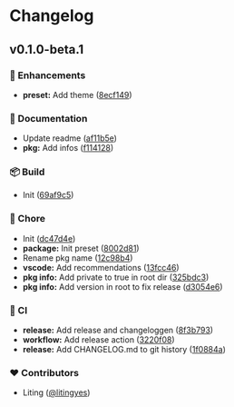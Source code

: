 # Changelog


## v0.1.0-beta.1


### 🚀 Enhancements

- **preset:** Add theme ([8ecf149](https://github.com/litingyes/coolui/commit/8ecf149))

### 📖 Documentation

- Update readme ([af11b5e](https://github.com/litingyes/coolui/commit/af11b5e))
- **pkg:** Add infos ([f114128](https://github.com/litingyes/coolui/commit/f114128))

### 📦 Build

- Init ([69af9c5](https://github.com/litingyes/coolui/commit/69af9c5))

### 🏡 Chore

- Init ([dc47d4e](https://github.com/litingyes/coolui/commit/dc47d4e))
- **package:** Init preset ([8002d81](https://github.com/litingyes/coolui/commit/8002d81))
- Rename pkg name ([12c98b4](https://github.com/litingyes/coolui/commit/12c98b4))
- **vscode:** Add recommendations ([13fcc46](https://github.com/litingyes/coolui/commit/13fcc46))
- **pkg info:** Add private to true in root dir ([325bdc3](https://github.com/litingyes/coolui/commit/325bdc3))
- **pkg info:** Add version in root to fix release ([d3054e6](https://github.com/litingyes/coolui/commit/d3054e6))

### 🤖 CI

- **release:** Add release and changeloggen ([8f3b793](https://github.com/litingyes/coolui/commit/8f3b793))
- **workflow:** Add release action ([3220f08](https://github.com/litingyes/coolui/commit/3220f08))
- **release:** Add CHANGELOG.md to git history ([1f0884a](https://github.com/litingyes/coolui/commit/1f0884a))

### ❤️ Contributors

- Liting ([@litingyes](http://github.com/litingyes))

